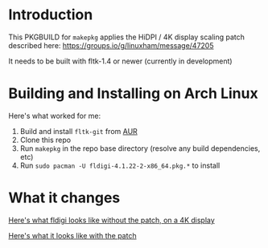 # Introduction

This PKGBUILD for `makepkg` applies the HiDPI / 4K display scaling patch described here: https://groups.io/g/linuxham/message/47205

It needs to be built with fltk-1.4 or newer (currently in development)

# Building and Installing on Arch Linux

Here's what worked for me:

1. Build and install `fltk-git` from [AUR](https://aur.archlinux.org/packages/fltk-git)
1. Clone this repo
1. Run `makepkg` in the repo base directory (resolve any build dependencies, etc)
1. Run `sudo pacman -U fldigi-4.1.22-2-x86_64.pkg.*` to install

# What it changes

[Here's what fldigi looks like without the patch, on a 4K display](https://imgur.com/JqxEsbV)

[Here's what it looks like with the patch](https://imgur.com/hZ5JBft)
